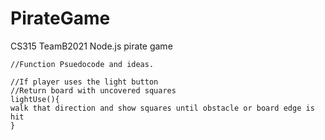 # PirateGame
CS315 TeamB2021 Node.js pirate game
```
//Function Psuedocode and ideas.

//If player uses the light button
//Return board with uncovered squares
lightUse(){
walk that direction and show squares until obstacle or board edge is hit
}
```